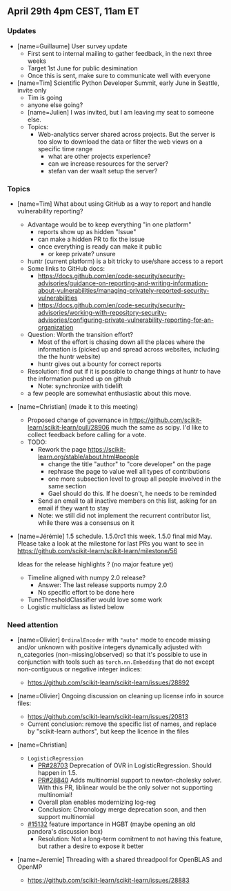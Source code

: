 ## April 29th 4pm CEST, 11am ET

### Updates

- [name=Guillaume] User survey update
    - First sent to internal mailing to gather feedback, in the next three weeks
    - Target 1st June for public desimination
    - Once this is sent, make sure to communicate well with everyone
- [name=Tim] Scientific Python Developer Summit, early June in Seattle, invite only
    - Tim is going
    - anyone else going?
    - [name=Julien] I was invited, but I am leaving my seat to someone else.
    - Topics:
        - Web-analytics server shared across projects. But the server is too slow to download the data or filter the web views on a specific time range
            - what are other projects experience?
            - can we increase resources for the server?
            - stefan van der waalt setup the server?

### Topics

- [name=Tim] What about using GitHub as a way to report and handle vulnerability reporting?
    - Advantage would be to keep everything "in one platform"
        - reports show up as hidden "Issue"
        - can make a hidden PR to fix the issue
        - once everything is ready can make it public
            - or keep private? unsure
    - huntr (current platform) is a bit tricky to use/share access to a report
    - Some links to GitHub docs:
        - https://docs.github.com/en/code-security/security-advisories/guidance-on-reporting-and-writing-information-about-vulnerabilities/managing-privately-reported-security-vulnerabilities
        - https://docs.github.com/en/code-security/security-advisories/working-with-repository-security-advisories/configuring-private-vulnerability-reporting-for-an-organization
    - Question: Worth the transition effort?
        - Most of the effort is chasing down all the places where the information is (picked up and spread across websites, including the the huntr website)
        - huntr gives out a bounty for correct reports
    - Resolution: find out if it is possible to change things at huntr to have the information pushed up on github
        - Note: synchronize with tidelift
    - a few people are somewhat enthusiastic about this move.

- [name=Christian] (made it to this meeting)
    - Proposed change of governance in https://github.com/scikit-learn/scikit-learn/pull/28906 much the same as scipy. I'd like to collect feedback before calling for a vote.
    - TODO:
        - Rework the page https://scikit-learn.org/stable/about.html#people
            - change the title "author" to "core developer" on the page 
            - rephrase the page to value well all types of contributions
            - one more subsection level to group all people involved in the same section
            - Gael should do this. If he doesn't, he needs to be reminded
        - Send an email to all inactive members on this list, asking for an email if they want to stay
        - Note: we still did not implement the recurrent contributor list, while there was a consensus on it

- [name=Jérémie]
    1.5 schedule. 1.5.0rc1 this week. 1.5.0 final mid May.
    Please take a look at the milestone for last PRs you want to see in https://github.com/scikit-learn/scikit-learn/milestone/56
    
    Ideas for the release highlights ? (no major feature yet)
    
    - Timeline aligned with numpy 2.0 release?
        - Answer: The last release supports numpy 2.0
        - No specific effort to be done here
    -  TuneThresholdClassifier would love some work
    -  Logistic multiclass as listed below

### Need attention

- [name=Olivier] `OrdinalEncoder` with `"auto"` mode to encode missing and/or unknown with positive integers dynamically adjusted with n_categories (non-missing/observed) so that it's possible to use in conjunction with tools such as `torch.nn.Embedding` that do not except non-contiguous or negative integer indices:
    - https://github.com/scikit-learn/scikit-learn/issues/28892

- [name=Olivier] Ongoing discussion on cleaning up license info in source files:
    - https://github.com/scikit-learn/scikit-learn/issues/20813
    - Current conclusion: remove the specific list of names, and replace by "scikit-learn authors", but keep the licence in the files

- [name=Christian]
    - `LogisticRegression`
        - [PR#28703](https://github.com/scikit-learn/scikit-learn/pull/28703) Deprecation of OVR in LogisticRegression. Should happen in 1.5.
        - [PR#28840](https://github.com/scikit-learn/scikit-learn/pull/28840) Adds multinomial support to newton-cholesky solver. With this PR, liblinear would be the only solver not supporting multinomial!
        - Overall plan enables modernizing log-reg
        - Conclusion: Chronology merge deprecation soon, and then support multinomial
    - [#15132](https://github.com/scikit-learn/scikit-learn/issues/15132) feature importance in HGBT (maybe opening an old pandora's discussion box)
        - Resolution: Not a long-term comitment to not having this feature, but rather a desire to expose it better

- [name=Jeremie] Threading with a shared threadpool for OpenBLAS and OpenMP
    - https://github.com/scikit-learn/scikit-learn/issues/28883
